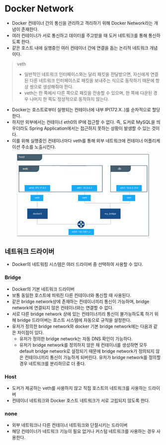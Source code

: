 # Docker Network

* Docker 컨테이너 간의 통신을 관리하고 격리하기 위해 Docker Network라는 개념이 존재한다.
* 여러 컨테이너가 서로 통신하고 데이터를 주고받을 때 도커 네트워크를 통해 통신하도록 한다.
* 같은 호스트 내에 실행중인 여러 컨테이너 간에 연결을 돕는 논리적 네트워크 개념이다.

> veth
>
> * 일반적인 네트워크 인터페이스와는 달리 패킷을 전달받으면, 자신에게 연결된 다른 네트워크 인터페이스로 패킷을 보내주는 식으로 동작하기 때문에 항상 쌍으로 생성해줘야 한다.
> * veth는 한 쪽에서 다른 쪽으로 패킷을 전송할 수 있으며, 한 쪽에 다운된 경우 나머지 한 쪽도 정상적으로 동작하지 않는다.

* Docker는 호스트로부터 실행되는 컨테이너에 내부 IP(172.X..)를 순차적으로 할당한다.
* 하지만 외부에서는 컨테이너 eth0의 IP에 접근할 수 없다. 즉, 도커로 MySQL을 띄우더라도 Spring Application에서는 접근하지 못하는 상황이 발생할 수 있는 것이다.
* 이를 위해 실행중인 컨테이너마다 veth를 통해 외부 네트워크에 컨테이너 어플리케이션 주소를 노출시킨다.

<figure><img src="../../.gitbook/assets/image (2) (1) (1) (1) (1) (1) (1) (1).png" alt=""><figcaption></figcaption></figure>

## 네트워크 드라이버

* Docker의 네트워킹 시스템은 여러 드라이버 중 선택하여 사용할 수 있다.

### Bridge

* Docker의 기본 네트워크 드라이버
* 보통 동일한 호스트에 띄워진 다른 컨테이너와 통신할 때 사용된다.
* 같은 bridge network상에 존재하는 컨테이너끼리 통신이 가능하며, bridge network에 연결되지 않은 컨테이너와는 연결할 수 없다.
* 서로 다른 bridge network 상에 있는 컨테이너끼리 통신이 불가능하도록 하기 위해 bridge 드라이버는 호스트 시스템에 자동으로 규칙을 설정한다.
* 유저가 정의한 bridge network와 docker 기본 bridge network에는 다음과 같은 차이점이 있다.
  * 유저가 정의한 bridge network는 자동 DNS 확인이 가능하다.
  * 유저가 bridge network를 정의하지 않은 채 컨테이너를 생성하면 모두 default bridge network로 설정되기 때문에 bridge network가 정의되지 않은 컨테이너끼리 통신이 가능하게 되버린다. 유저가 bridge network를 정의할 경우 네트워크를 분리하므로 더 좋다.

### Host

* 도커가 제공하는 veth를 사용하지 않고 직접 호스트의 네트워크를 사용하는 드라이버
* 컨테이너 네트워크와 Docker 호스트 네트워크가 서로 고립되지 않도록 한다.

### none

* 외부 네트워크나 다른 컨테이너 네트워크와 단절시키는 드라이버
* 해당 컨테이너가 네트워크 기능이 필요 없거나 커스텀 네트워크를 사용하는 경우 사용한다.
